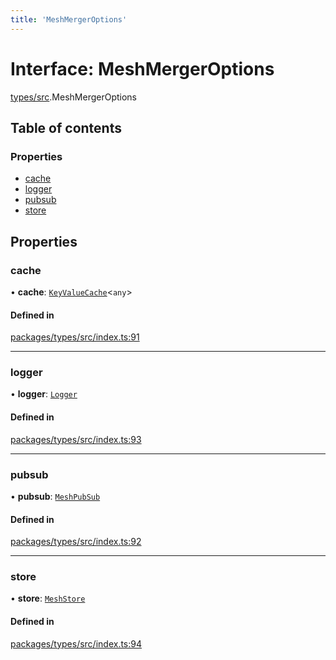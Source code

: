 ```yaml
---
title: 'MeshMergerOptions'
---
```


# Interface: MeshMergerOptions

[types/src](../modules/types_src).MeshMergerOptions

## Table of contents

### Properties

- [cache](types_src.MeshMergerOptions#cache)
- [logger](types_src.MeshMergerOptions#logger)
- [pubsub](types_src.MeshMergerOptions#pubsub)
- [store](types_src.MeshMergerOptions#store)

## Properties

### cache

• **cache**: [`KeyValueCache`](types_src.KeyValueCache)\<`any`>

#### Defined in

[packages/types/src/index.ts:91](https://github.com/Urigo/graphql-mesh/blob/master/packages/types/src/index.ts#L91)

___

### logger

• **logger**: [`Logger`](../modules/types_src#logger)

#### Defined in

[packages/types/src/index.ts:93](https://github.com/Urigo/graphql-mesh/blob/master/packages/types/src/index.ts#L93)

___

### pubsub

• **pubsub**: [`MeshPubSub`](types_src.MeshPubSub)

#### Defined in

[packages/types/src/index.ts:92](https://github.com/Urigo/graphql-mesh/blob/master/packages/types/src/index.ts#L92)

___

### store

• **store**: [`MeshStore`](/docs/api/classes/store_src.MeshStore)

#### Defined in

[packages/types/src/index.ts:94](https://github.com/Urigo/graphql-mesh/blob/master/packages/types/src/index.ts#L94)
